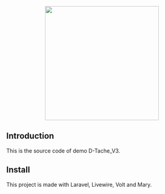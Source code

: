 <p align="center"><img width="300" src=""></p>

## Introduction

This is the source code of demo D-Tache_V3.



## Install

This project is made with Laravel, Livewire, Volt and Mary.






